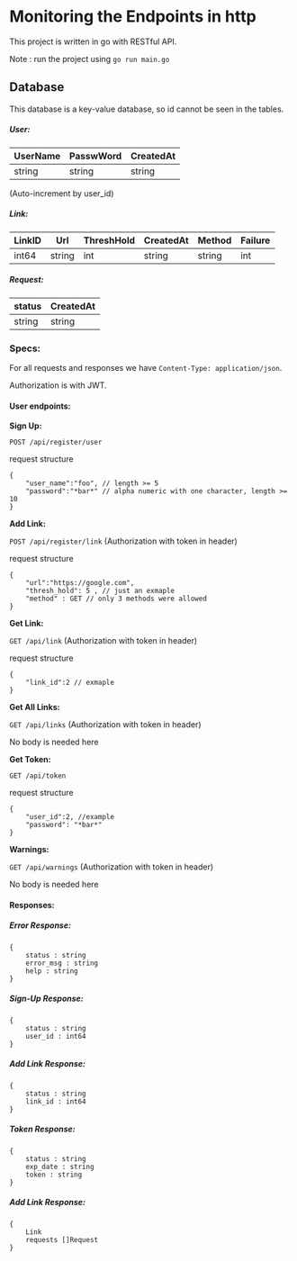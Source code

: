 # Monitoring the Endpoints in http

This project is written in go with RESTful API.

Note : run the project using `go run main.go`

## Database

This database is a key-value database, so id cannot be seen in the tables.

##### User:
| UserName  | PasswWord | CreatedAt | 
| :-------- | --------- | ----------|
| string    | string    | string    |

(Auto-increment by user_id)

##### Link:
| LinkID  | Url       | ThreshHold | CreatedAt | Method | Failure
| :------ | --------- | -----------| --------- | -------| -------
| int64   | string    | int        | string    | string | int

##### Request:
| status    | CreatedAt | 
| :-------- | --------- |
| string    | string    | 


### Specs:

For all requests and responses we have `Content-Type: application/json`.

Authorization is with JWT.

#### User endpoints:

**Sign Up:**

`POST /api/register/user`

request structure 

```
{
	"user_name":"foo", // length >= 5
	"password":"*bar*" // alpha numeric with one character, length >= 10
}
```

**Add Link:**

`POST /api/register/link`
(Authorization with token in header)

request structure 

```
{
	"url":"https://google.com",
	"thresh_hold": 5 , // just an exmaple
  	"method" : GET // only 3 methods were allowed
}
```

**Get Link:**

`GET /api/link`
(Authorization with token in header)

request structure 

```
{
	"link_id":2 // exmaple
}
```

**Get All Links:**

`GET /api/links`
(Authorization with token in header)

No body is needed here


**Get Token:**

`GET /api/token `

request structure 

```
{
	"user_id":2, //example
	"password": "*bar*" 
}	
```

**Warnings:**

`GET /api/warnings`
(Authorization with token in header)

No body is needed here


#### Responses:

##### Error Response:
```
{
	status : string 
	error_msg : string 
	help : string 
}	
```

##### Sign-Up Response:
```
{
	status : string 
	user_id : int64 
}	
```

##### Add Link Response:
```
{
	status : string 
	link_id : int64 
}	
```

##### Token Response:
```
{
	status : string 
	exp_date : string 
	token : string 
}	
```

##### Add Link Response:
```
{
	Link
	requests []Request 
}	
```






